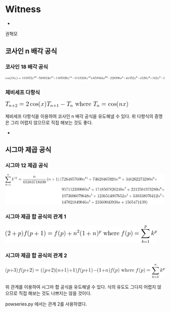 # Witness
-

권혁모

## 코사인 n 배각 공식

### 코사인 18 배각 공식

![cos(18x)](/Chebyshev/example.gif)

### 체비세프 다항식

![Chebyshev polynomials](/Chebyshev/relation.gif)

체비세프 다항식을 이용하여 코사인 n 배각 공식을 유도해낼 수 있다. 위 다항식의 증명은
그리 어렵지 않으므로 직접 해보는 것도 좋다.

-

## 시그마 제곱 공식

### 시그마 12 제곱 공식

![시그마 12 제곱 공식](/powseries/example.gif)

### 시그마 제곱 합 공식의 관계 1

![관계 1](/powseries/relation1.gif)

### 시그마 제곱 합 공식의 관계 2

![관계 2](/powseries/relation2.gif)

위 관계를 이용하여 시그마 합 공식을 유도해낼 수 있다. 식의 유도도 그다지 어렵지 않으므로
직접 해보는 것도 나쁘지는 않을 것이다.

powseries.py 에서는 관계 2를 사용하였다.
